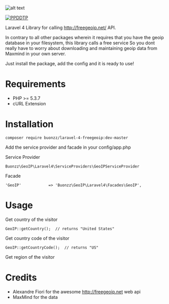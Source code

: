 ![alt text](https://kentangtranslationhome.files.wordpress.com/2019/03/untitled-1-copy-1.png)

[![PPDDTP](https://poser.pugx.org/buonzz/laravel-4-freegeoip/downloads.svg)](https://packagist.org/packages/buonzz/laravel-4-freegeoip)


Laravel 4 Library for calling http://freegeoip.net/ API.

In contrary to all other packages wherein it requires that you have the geoip database in your filesystem, this library calls a free service
So you dont really have to worry about downloading and maintaining geoip data from Maxmind in your own server.

Just install the package, add the config and it is ready to use!


Requirements
============

* PHP >= 5.3.7
* cURL Extension

Installation
============

    composer require buonzz/laravel-4-freegeoip:dev-master

Add the service provider and facade in your config/app.php

Service Provider

    Buonzz\GeoIP\Laravel4\ServiceProviders\GeoIPServiceProvider

Facade

    'GeoIP'            => 'Buonzz\GeoIP\Laravel4\Facades\GeoIP',


Usage
=====

Get country of the visitor

    GeoIP::getCountry();  // returns "United States"
    
Get country code of the visitor

    GeoIP::getCountryCode();  // returns "US"

Get region of the visitor


Credits
=======

* Alexandre Fiori for the awesome http://freegeoip.net web api
* MaxMind for the data
